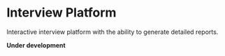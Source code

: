 # Interview Platform

Interactive interview platform with the ability to generate detailed reports.

**Under development**